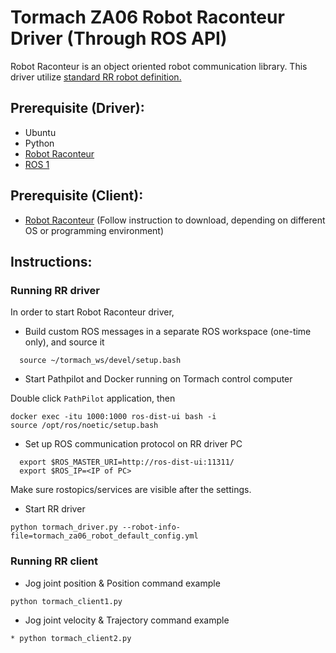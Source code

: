 # Tormach ZA06 Robot Raconteur Driver (Through ROS API)
Robot Raconteur is an object oriented robot communication library. This driver utilize [standard RR robot definition.](https://github.com/robotraconteur/robotraconteur_standard_robdef/blob/master/group1/com.robotraconteur.robotics.robot.robdef)

## Prerequisite (Driver):
* Ubuntu
* Python
* [Robot Raconteur](https://github.com/robotraconteur/robotraconteur/wiki/Download) 
* [ROS 1](http://wiki.ros.org/noetic/Installation) 

## Prerequisite (Client):
* [Robot Raconteur](https://github.com/robotraconteur/robotraconteur/wiki/Download) (Follow instruction to download, depending on different OS or programming environment)

## Instructions:

### Running RR driver
In order to start Robot Raconteur driver, 
* Build custom ROS messages in a separate ROS workspace (one-time only), and source it
```
  source ~/tormach_ws/devel/setup.bash
```
* Start Pathpilot and Docker running on Tormach control computer

Double click `PathPilot` application, then
```
docker exec -itu 1000:1000 ros-dist-ui bash -i
source /opt/ros/noetic/setup.bash
```
* Set up ROS communication protocol on RR driver PC
```
  export $ROS_MASTER_URI=http://ros-dist-ui:11311/
  export $ROS_IP=<IP of PC>
```
Make sure rostopics/services are visible after the settings.
* Start RR driver
```
python tormach_driver.py --robot-info-file=tormach_za06_robot_default_config.yml
```

### Running RR client
* Jog joint position & Position command example
```
python tormach_client1.py
```
* Jog joint velocity & Trajectory command example
```
* python tormach_client2.py
```
